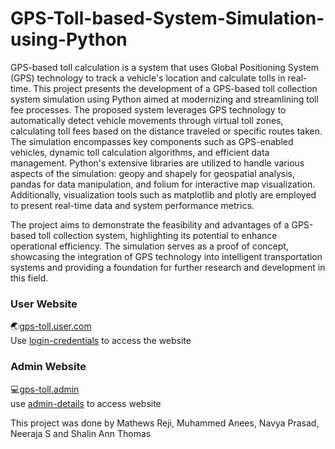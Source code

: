 # GPS-Toll-based-System-Simulation-using-Python
GPS-based toll calculation is a system that uses Global Positioning System (GPS) technology to track a vehicle's location and calculate tolls in real-time. This project presents the development of a GPS-based toll collection system simulation using Python aimed at modernizing and streamlining toll fee processes. The proposed system leverages GPS technology to automatically detect vehicle movements through virtual toll zones, calculating toll fees based on the distance traveled or specific routes taken. The simulation encompasses key components such as GPS-enabled vehicles, dynamic toll calculation algorithms, and efficient data management. Python's extensive libraries are utilized to handle various aspects of the simulation: geopy and shapely for geospatial analysis, pandas for data manipulation, and folium for interactive map visualization. Additionally, visualization tools such as matplotlib and plotly are employed to present real-time data and system performance metrics. 
   
The project aims to demonstrate the feasibility and advantages of a GPS-based toll collection system, highlighting its potential to enhance operational efficiency. The simulation serves as a proof of concept, showcasing the integration of GPS technology into intelligent transportation systems and providing a foundation for further research and development in this field.  


### User Website  
&#x1F30F;[gps-toll.user.com](https://gps-toll.cubeshosting.com/#)  
Use [login-credentials](https://github.com/Team-CodeClan/GPS-Toll-based-System-simulation/blob/b09ed4a3822a7a4e263cebd9b1e929c7d12f1398/Website/User/login.csv) to access the website  


### Admin Website
&#x1F4BB;[gps-toll.admin](https://gps-toll.cubeshosting.com/admin/#)  
use [admin-details](https://github.com/Team-CodeClan/GPS-Toll-based-System-simulation/blob/bb6d83eb3f97effdeabd1ea3ffafc8df4f1cedeb/Website/Admin/README.md) to access website



This project was done by Mathews Reji, Muhammed Anees, Navya Prasad, Neeraja S and Shalin Ann Thomas

